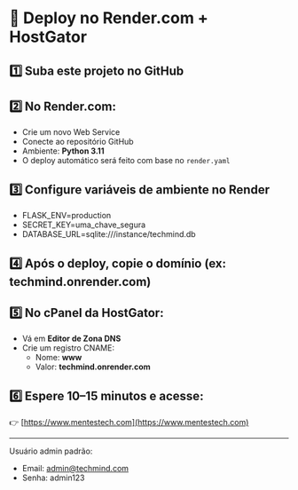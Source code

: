 # 🚀 Deploy no Render.com + HostGator

## 1️⃣ Suba este projeto no GitHub

## 2️⃣ No Render.com:
- Crie um novo Web Service
- Conecte ao repositório GitHub
- Ambiente: **Python 3.11**
- O deploy automático será feito com base no `render.yaml`

## 3️⃣ Configure variáveis de ambiente no Render
- FLASK_ENV=production
- SECRET_KEY=uma_chave_segura
- DATABASE_URL=sqlite:///instance/techmind.db

## 4️⃣ Após o deploy, copie o domínio (ex: techmind.onrender.com)

## 5️⃣ No cPanel da HostGator:
- Vá em **Editor de Zona DNS**
- Crie um registro CNAME:
  - Nome: **www**
  - Valor: **techmind.onrender.com**

## 6️⃣ Espere 10–15 minutos e acesse:
👉 [https://www.mentestech.com](https://www.mentestech.com)

---
Usuário admin padrão:
- Email: admin@techmind.com
- Senha: admin123
